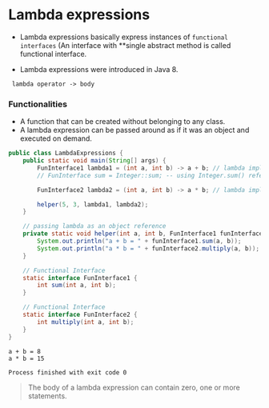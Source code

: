 # Lambda expressions

- Lambda expressions basically express instances of `functional interfaces` (An interface with **single abstract method
  is called functional interface.

- Lambda expressions were introduced in Java 8.

```
 lambda operator -> body
```

### Functionalities

* A function that can be created without belonging to any class.
* A lambda expression can be passed around as if it was an object and executed on demand.

```java
public class LambdaExpressions {
    public static void main(String[] args) {
        FunInterface1 lambda1 = (int a, int b) -> a + b; // lambda implementation of funInterface1
        // FunInterface sum = Integer::sum; -- using Integer.sum() reference

        FunInterface2 lambda2 = (int a, int b) -> a * b; // lambda implementation of funInterface2

        helper(5, 3, lambda1, lambda2);
    }

    // passing lambda as an object reference
    private static void helper(int a, int b, FunInterface1 funInterface1, FunInterface2 funInterface2) {
        System.out.println("a + b = " + funInterface1.sum(a, b));
        System.out.println("a * b = " + funInterface2.multiply(a, b));
    }

    // Functional Interface
    static interface FunInterface1 {
        int sum(int a, int b);
    }

    // Functional Interface
    static interface FunInterface2 {
        int multiply(int a, int b);
    }
}
```

```
a + b = 8
a * b = 15

Process finished with exit code 0
```

> The body of a lambda expression can contain zero, one or more statements.


